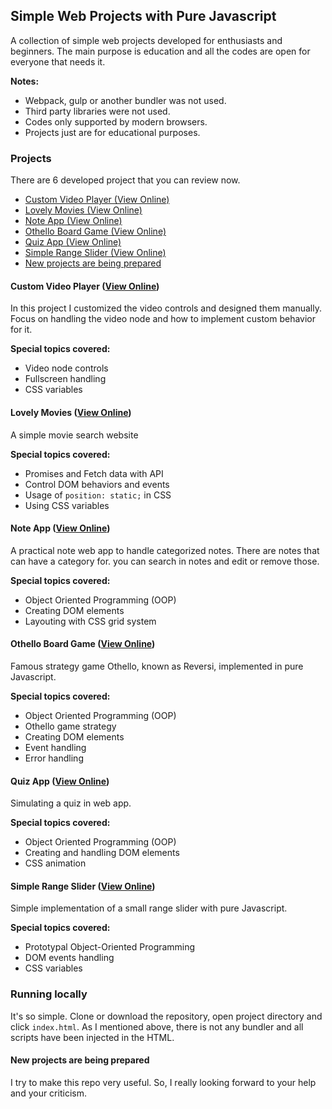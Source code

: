 ## Simple Web Projects with Pure Javascript

A collection of simple web projects developed for enthusiasts and beginners. The main purpose is education and all the codes are open for everyone that needs it.

**Notes:**

- Webpack, gulp or another bundler was not used.
- Third party libraries were not used.
- Codes only supported by modern browsers.
- Projects just are for educational purposes.


### Projects

There are 6 developed project that you can review now.
  - [Custom Video Player (View Online)](#custom-video-player-view-online)
  - [Lovely Movies (View Online)](#lovely-movies-view-online)
  - [Note App (View Online)](#note-app-view-online)
  - [Othello Board Game (View Online)](#othello-board-game-view-online)
  - [Quiz App (View Online)](#quiz-app-view-online)
  - [Simple Range Slider (View Online)](#simple-range-slider-view-online)
  - [New projects are being prepared](#new-projects-are-being-prepared)

#### Custom Video Player ([View Online](https://behnamazimi.github.io/simple-web-projects/custom-video-player/))

In this project I customized the video controls and designed them manually. Focus on handling the video node and how to implement custom behavior for it.

**Special topics covered:**

- Video node controls
- Fullscreen handling
- CSS variables

#### Lovely Movies ([View Online](https://behnamazimi.github.io/simple-web-projects/lovely-movies/))

A simple movie search website

**Special topics covered:**

- Promises and Fetch data with API
- Control DOM behaviors and events
- Usage of `position: static;` in CSS
- Using CSS variables

#### Note App ([View Online](https://behnamazimi.github.io/simple-web-projects/notes-app/))

A practical note web app to handle categorized notes. There are notes that can have a category for. you can search in notes and edit or remove those.

**Special topics covered:**

- Object Oriented Programming (OOP)
- Creating DOM elements
- Layouting with CSS grid system

#### Othello Board Game ([View Online](https://behnamazimi.github.io/simple-web-projects/othello-board-game/))

Famous strategy game Othello, known as Reversi, implemented in pure Javascript.

**Special topics covered:**

- Object Oriented Programming (OOP)
- Othello game strategy
- Creating DOM elements
- Event handling
- Error handling

#### Quiz App ([View Online](https://behnamazimi.github.io/simple-web-projects/quiz-app/))

Simulating a quiz in web app.

**Special topics covered:**

- Object Oriented Programming (OOP)
- Creating and handling DOM elements
- CSS animation

#### Simple Range Slider ([View Online](https://behnamazimi.github.io/simple-web-projects/simple-range-slider/))

Simple implementation of a small range slider with pure Javascript.

**Special topics covered:**

- Prototypal Object-Oriented Programming
- DOM events handling
- CSS variables

### Running locally

It's so simple. Clone or download the repository, open project directory and click `index.html`. As I mentioned above, there is not any bundler and all scripts have been injected in the HTML.

#### New projects are being prepared

I try to make this repo very useful. So, I really looking forward to your help and your criticism.
